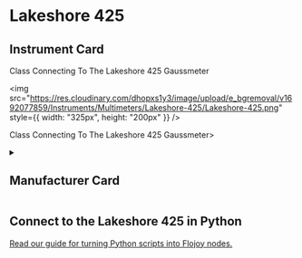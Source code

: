 
# Lakeshore 425

## Instrument Card

<div className="flex">

<div>

Class Connecting To The Lakeshore 425 Gaussmeter

</div>

<img src="https://res.cloudinary.com/dhopxs1y3/image/upload/e_bgremoval/v1692077859/Instruments/Multimeters/Lakeshore-425/Lakeshore-425.png" style={{ width: "325px", height: "200px" }} />

</div>

Class Connecting To The Lakeshore 425 Gaussmeter>

<details>
<summary><h2>Manufacturer Card</h2></summary>

<img src="https://res.cloudinary.com/dhopxs1y3/image/upload/e_bgremoval/v1692125966/Instruments/Vendor%20Logos/Lakeshore.png" style={{ width: "100%", objectFit: "cover" }} />

Supporting advanced scientific research, Lake Shore is a leading global innovator in measurement and control solutions. <a href="https://www.lakeshore.com/home">Website</a>.

<ul>
  <li>Headquarters: Westerville, Ohio, USA</li>
  <li>Yearly Revenue (millions, USD): 21.4</li>
</ul>
</details>

## Connect to the Lakeshore 425 in Python

[Read our guide for turning Python scripts into Flojoy nodes.](https://docs.flojoy.ai/custom-nodes/creating-custom-node/)


